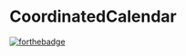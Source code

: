 # CoordinatedCalendar
[![forthebadge](https://forthebadge.com/images/badges/as-seen-on-tv.svg)](https://forthebadge.com)
